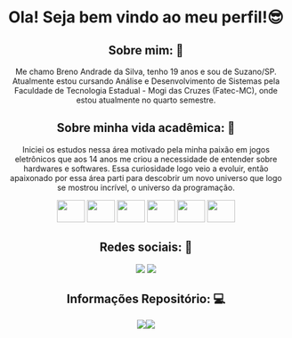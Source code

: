 
<h1 align = "center"> Ola! Seja bem vindo ao meu perfil!😎 </h1>

<div align = "center">
<h2>Sobre mim: 🤖</h2>
<p>Me chamo Breno Andrade da Silva, tenho 19 anos e sou de Suzano/SP. Atualmente estou cursando Análise e Desenvolvimento de Sistemas pela Faculdade de Tecnologia Estadual - Mogi das Cruzes (Fatec-MC), onde estou atualmente no quarto semestre.</p>
<h2>Sobre minha vida acadêmica: 📒</h2>
<p> Iniciei os estudos nessa área motivado pela minha paixão em jogos eletrônicos que aos 14 anos me criou a necessidade de entender sobre hardwares e softwares. Essa curiosidade logo veio a evoluir, então apaixonado por essa área parti para descobrir um novo universo que logo se mostrou incrível, o universo da programação.</p>
<img height = "40" width = "50" src="https://cdn.jsdelivr.net/gh/devicons/devicon/icons/java/java-original.svg"/>
<img height = "40" width = "50" src="https://cdn.jsdelivr.net/gh/devicons/devicon/icons/javascript/javascript-original.svg"/>
<img height = "40" width = "50" src="https://cdn.jsdelivr.net/gh/devicons/devicon/icons/html5/html5-original.svg"/>
<img height = "40" width = "50" src="https://cdn.jsdelivr.net/gh/devicons/devicon/icons/css3/css3-original.svg" />
<img height = "40" width = "50" src="https://cdn.jsdelivr.net/gh/devicons/devicon/icons/postgresql/postgresql-original.svg" />
<img height = "40" width = "50" src="https://cdn.jsdelivr.net/gh/devicons/devicon/icons/vscode/vscode-original.svg" />
</div>

 <div align = "center">
  <h2> Redes sociais: 📸</h2>
  <a href="https://www.instagram.com/bre_nou"><img src="https://img.shields.io/badge/Instagram-E4405F?style=for-the-badge&logo=instagram&logoColor=white"></a>
  <a href="https://github.com/Breno-Andrade"><img src="https://img.shields.io/badge/GitHub-100000?style=for-the-badge&logo=github&logoColor=white"></a>
 </div>

<div align = "center">
  <h2>Informações Repositório: 💻</h2>
	<a href="https://github.com/Breno-Andrade">
  <img src="https://github-readme-stats.vercel.app/api?username=Breno-Andrade&show_icons=true&theme=dark&include_all_commits=true&count_private=true"/><img 	src="https://github-readme-stats.vercel.app/api/top-langs/?username=Breno-Andrade&layout=compact&theme=dark"/>
</div>
